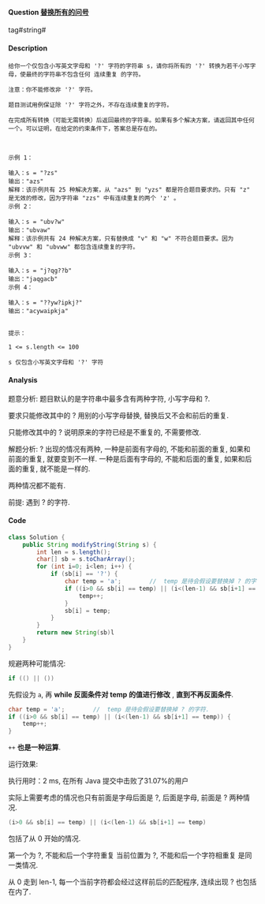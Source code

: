 #### Question  [替换所有的问号](https://leetcode-cn.com/problems/replace-all-s-to-avoid-consecutive-repeating-characters/)

tag#string#



#### Description

```
给你一个仅包含小写英文字母和 '?' 字符的字符串 s，请你将所有的 '?' 转换为若干小写字母，使最终的字符串不包含任何 连续重复 的字符。

注意：你不能修改非 '?' 字符。

题目测试用例保证除 '?' 字符之外，不存在连续重复的字符。

在完成所有转换（可能无需转换）后返回最终的字符串。如果有多个解决方案，请返回其中任何一个。可以证明，在给定的约束条件下，答案总是存在的。

 

示例 1：

输入：s = "?zs"
输出："azs"
解释：该示例共有 25 种解决方案，从 "azs" 到 "yzs" 都是符合题目要求的。只有 "z" 是无效的修改，因为字符串 "zzs" 中有连续重复的两个 'z' 。
示例 2：

输入：s = "ubv?w"
输出："ubvaw"
解释：该示例共有 24 种解决方案，只有替换成 "v" 和 "w" 不符合题目要求。因为 "ubvvw" 和 "ubvww" 都包含连续重复的字符。
示例 3：

输入：s = "j?qg??b"
输出："jaqgacb"
示例 4：

输入：s = "??yw?ipkj?"
输出："acywaipkja"
 

提示：

1 <= s.length <= 100

s 仅包含小写英文字母和 '?' 字符
```





#### Analysis

题意分析: 题目默认的是字符串中最多含有两种字符, 小写字母和 ?. 

要求只能修改其中的 ? 用别的小写字母替换, 替换后又不会和前后的重复.

只能修改其中的 ? 说明原来的字符已经是不重复的, 不需要修改.

解题分析: ? 出现的情况有两种, 一种是前面有字母的, 不能和前面的重复, 如果和前面的重复, 就要变到不一样. 一种是后面有字母的, 不能和后面的重复, 如果和后面的重复, 就不能是一样的.

两种情况都不能有.

前提: 遇到 ? 的字符.



#### Code

```java
class Solution {
    public String modifyString(String s) {
        int len = s.length();
        char[] sb = s.toCharArray();
        for (int i=0; i<len; i++) {
            if (sb[i] == '?') {
                char temp = 'a';		//	temp 是待会假设要替换掉 ? 的字符.
                if ((i>0 && sb[i] == temp) || (i<(len-1) && sb[i+1] == temp)) {
                    temp++;				
                }
                sb[i] = temp;
            }
        }
        return new String(sb)l
    }
}
```



规避两种可能情况:

```java
if (() || ())
```

先假设为 `a`, 再 **while 反面条件对 temp 的值进行修改** , **直到不再反面条件**.

```java
char temp = 'a';		//	temp 是待会假设要替换掉 ? 的字符.
if ((i>0 && sb[i] == temp) || (i<(len-1) && sb[i+1] == temp)) {
    temp++;				
}
```

`++` **也是一种运算**.



运行效果:

执行用时：2 ms, 在所有 Java 提交中击败了31.07%的用户





实际上需要考虑的情况也只有前面是字母后面是 ?, 后面是字母, 前面是 ? 两种情况.

```java
(i>0 && sb[i] == temp) || (i<(len-1) && sb[i+1] == temp)
```

包括了从 0 开始的情况.

第一个为 ?, 不能和后一个字符重复 当前位置为 ?, 不能和后一个字符相重复 是同一类情况.



从 0 走到 len-1, 每一个当前字符都会经过这样前后的匹配程序, 连续出现 ? 也包括在内了.